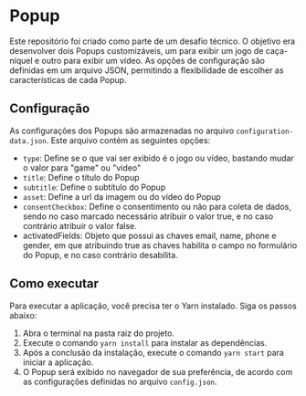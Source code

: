 # Popup

Este repositório foi criado como parte de um desafio técnico. O objetivo era desenvolver dois Popups customizáveis, um para exibir um jogo de caça-níquel e outro para exibir um vídeo. As opções de configuração são definidas em um arquivo JSON, permitindo a flexibilidade de escolher as características de cada Popup.

## Configuração

As configurações dos Popups são armazenadas no arquivo `configuration-data.json`. Este arquivo contém as seguintes opções:
- `type`: Define se o que vai ser exibido é o jogo ou vídeo, bastando mudar o valor para "game" ou "video"
- `title`: Define o título do Popup
- `subtitle`: Define o subtítulo do Popup
- `asset`: Define a url da imagem ou do vídeo do Popup
- `consentCheckbox`: Define o consentimento ou não para coleta de dados, sendo no caso marcado necessário atribuir o valor true, e no caso contrário atribuir o valor false.
- activatedFields: Objeto que possui as chaves email, name, phone e gender, em que atribuindo true as chaves habilita o campo no formulário do Popup, e no caso contrário desabilita.

## Como executar

Para executar a aplicação, você precisa ter o Yarn instalado. Siga os passos abaixo:

1. Abra o terminal na pasta raiz do projeto.
2. Execute o comando `yarn install` para instalar as dependências.
3. Após a conclusão da instalação, execute o comando `yarn start` para iniciar a aplicação.
4. O Popup será exibido no navegador de sua preferência, de acordo com as configurações definidas no arquivo `config.json`.
